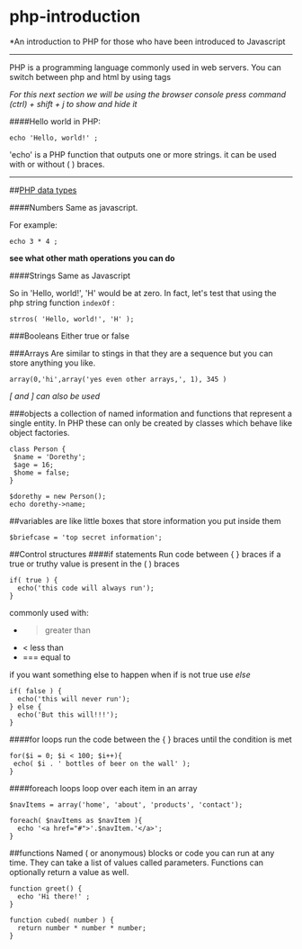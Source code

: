 # php-introduction
*An introduction to PHP for those who have been introduced to Javascript

---
PHP is a programming language commonly used in web servers. 
You can switch between php and html by using *<?php* and *?>* tags 


*For this next section we will be using the browser console press command (ctrl) + shift + j to show and hide it*

####Hello world
in PHP:

``` echo 'Hello, world!' ; ```

'echo' is a PHP function that outputs one or more strings. it can be used with or without ( ) braces.

---
##[PHP data types][1]

####Numbers
Same as javascript.

For example:

``` echo 3 * 4 ; ```

**see what other math operations you can do**

####Strings
Same as Javascript

So in 'Hello, world!', 'H' would be at zero. In fact, let's test that using the php string function `indexOf` :

`strros( 'Hello, world!', 'H' );`

###Booleans
Either true or false

###Arrays
Are similar to stings in that they are a sequence but you can store anything you like.
```
array(0,'hi',array('yes even other arrays,', 1), 345 )
```
*[ and ] can also be used*

###objects
a collection of named information and functions that represent a single entity. In PHP these can only be created by 
classes which behave like object factories.
```
class Person {
 $name = 'Dorethy';
 $age = 16;
 $home = false;
}

$dorethy = new Person();
echo dorethy->name;
```
[1]: http://www.cs.utah.edu/~germain/PPS/Topics/data_types.html

##variables
are like little boxes that store information you put inside them

```
$briefcase = 'top secret information';
```

##Control structures
####if statements
Run code between { } braces if a true or truthy value is present in the ( ) braces

```
if( true ) {
  echo('this code will always run');
}
```

commonly used with:
 + > greater than
 + < less than
 + === equal to

if you want something else to happen when if is not true use *else*

```
if( false ) {
  echo('this will never run');
} else {
  echo('But this will!!!');
}
```

####for loops
run the code between the { } braces until the condition is met

```
for($i = 0; $i < 100; $i++){
 echo( $i . ' bottles of beer on the wall' );
}
```

####foreach loops
loop over each item in an array

```
$navItems = array('home', 'about', 'products', 'contact');
```

```
foreach( $navItems as $navItem ){
  echo '<a href="#">'.$navItem.'</a>';
}
```

##functions
Named ( or anonymous) blocks or code you can run at any time. They can take a list of values called parameters. Functions can optionally return a value as well.

```
function greet() {
  echo 'Hi there!' ;
}
```


```
function cubed( number ) {
  return number * number * number;
}
```

